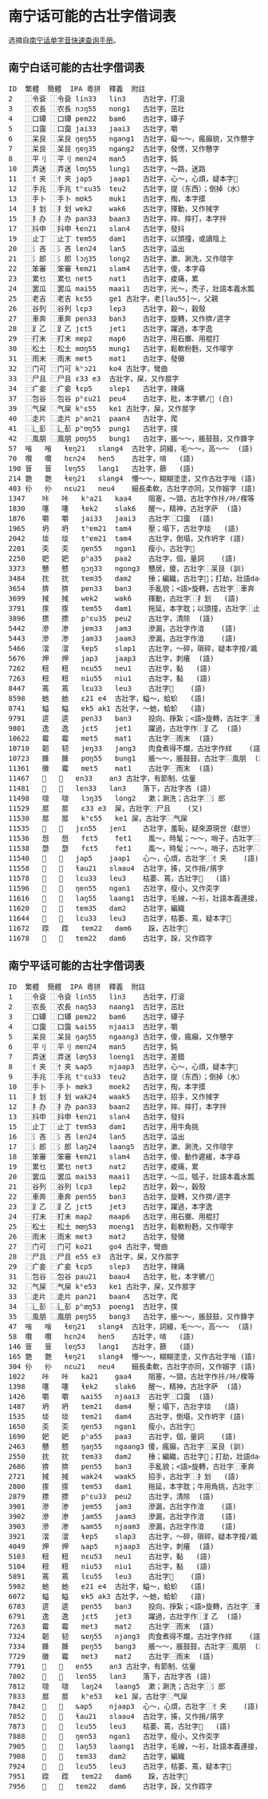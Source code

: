 # 南宁话可能的古壮字借词表

选摘自[南宁话单字音快速查询手册](https://github.com/leimaau/Nanning-Dialect-Manual)。


## 南宁白话可能的古壮字借词表

<pre>
ID	繁體	簡體	IPA	粵拼	釋義	附註
2	⿰令袞	⿰令袞	lin33	lin3	古壯字，打滾	
3	⿰农長	⿰农長	nɔŋ55	nong1	古壯字，茁壯	
4	⿰口罈	⿰口罈	pɐm22	bam6	古壯字，罈子	
5	⿰口靄	⿰口靄	jai33	jaai3	古壯字，嚼	
6	⿰呆艮	⿰呆艮	ŋɐŋ55	ngang1	古壯字，癡～～，瘋癲貌，又作戇字	
7	⿰呆艮	⿰呆艮	ŋɐŋ35	ngang2	古壯字，發愣，又作戇字	
8	⿰平刂	⿰平刂	mɐn24	man5	古壯字，鈍	
10	⿰弄迷	⿰弄迷	lʊŋ55	lung1	古壯字，～路，迷路	
11	⿰忄夹	⿰忄夹	jap5	jaap1	古壯字，心～，心煩，疑本字𢢜	
12	⿰手兆	⿰手兆	tʰɛu35	teu2	古壯字，提（东西）；倒掉（水）	
13	⿰手卜	⿰手卜	mʊk5	muk1	古壯字，掏，本字摸	
14	⿰扌划	⿰扌划	wɐk2	wak6	古壯字，揮動，又作掝字	
15	⿰扌办	⿰扌办	pan33	baan3	古壯字，摔、摔打，本字拌	
17	⿰抖申	⿰抖申	ɬɐn21	slan4	古壯字，發抖	
19	⿰止丁	⿰止丁	tɐm55	dam1	古壯字，以頭撞，或讀陰上	
20	⿰氵吝	⿰氵吝	lɐn24	lan5	古壯字，溢出	
21	⿰氵郎	⿰氵郎	lɔŋ35	long2	古壯字，漱、涮洗，又作𠺘字	
22	⿰笨審	⿰笨審	ɬɐm21	slam4	古壯字，傻，本字尋	
23	⿰累乜	⿰累乜	nɐt5	nat1	古壯字，痠痛，累	
24	⿰罢瓜	⿰罢瓜	mai55	maai1	古壯字，光～，禿子，壯語本義水瓢	
25	⿰老吉	⿰老吉	kɛ55	ge1	古壯字，老[lau55]～，父親	
26	⿰谷列	⿰谷列	lɛp3	lep3	古壯字，穀～，穀殼	
27	⿰車奔	⿰車奔	pɐn33	ban3	古壯字，旋轉，又作捹/逩字	
28	⿰𧾷乙	⿰𧾷乙	jɛt5	jet1	古壯字，躍過，本字逸	
29	⿱打末	⿱打末	mɐp2	map6	古壯字，用石擲、用棍打	
30	⿱松土	⿱松土	mʊŋ55	mung1	古壯字，鬆軟粉麪，又作𡁏字	
31	⿱雨末	⿱雨末	mɐt5	mat1	古壯字，發黴	
32	⿵门可	⿵门可	kʰɔ21	ko4	古壯字，彎曲	
33	⿸尸且	⿸尸且	ɛ33	e3	古壯字，屎，又作𡲢字	
34	⿸疒妾	⿸疒妾	ɬɛp5	slep1	古壯字，辣痛	
37	⿺包谷	⿺包谷	pʰɛu21	peu4	古壯字，秕，本字穮/𦔩	(白)
39	⿺气屎	⿺气屎	kʰɛ55	ke1	古壯字，屎，又作𡲢字	
40	⿺走片	⿺走片	pʰan21	paan4	古壯字，爬	
41	⿺辶彭	⿺辶彭	pʰʊŋ55	pung1	古壯字，撲	
42	⿺風朋	⿺風朋	pʊŋ55	bung1	古壯字，脹～～，脹鼓鼓，又作韸字	
57	㗂	㗂	ɬɐŋ21	slang4	古壯字，詞綴，毛～～，高～～	(語)
70	㘋	㘋	hɛn24	hen5	古壯字，啃	(語)
190	䉕	䉕	lɐŋ55	lang1	古壯字，篩	(語)
214	䒏	䒏	ɬɐŋ21	slang4	懵～～，糊糊塗塗，又作古壯字㗂	(語)
403	仦	仦	nɛu21	neu4	細長柔軟，古壯字亦同，又作嫋字	(語)
1347	咔	咔	kʰa21	kaa4	阻塞，～頸，古壯字作拤/咔/𣕧等	(語)
1830	噻	噻	ɬɐk2	slak6	醒～，精神，古壯字萨	(語)
1876	嚼	嚼	jai33	jaai3	古壯字⿰口靄	(語)
1965	坍	坍	tʰɐm21	tam4	壓；塌下，古壯字埮	(語)
2042	埮	埮	tʰɐm21	tam4	古壯字，倒塌，又作坍字	(語)
2201	奀	奀	ŋɐn55	ngan1	瘦小，古壯字𤹕	
2250	妑	妑	pʰa35	paa2	古壯字，個，量詞	(語)
3373	戇	戆	ŋɔŋ33	ngong3	戇居，傻，古壯字⿰呆艮	(訓)
3484	抌	抌	tɐm35	dam2	捶；編織，古壯字𦅯；打劫，壯語daemj	
3654	捹	捹	pɐn33	ban3	手亂貌；<語>旋轉，古壯字⿰車奔	
3699	掝	掝	wɐk2	wak6	揮動，古壯字⿰扌划	(語)
3791	揼	揼	tɐm55	dam1	拖延，本字耽；以頭撞，古壯字⿰止丁，或讀陰上	
3896	摽	摽	pʰɛu35	peu2	古壯字，清除	(語)
5442	滲	渗	jɐm33	jam3	滲漏，古壯字作湆	(語)
5443	滲	渗	jam33	jaam3	滲漏，古壯字作湆	(語)
5466	漝	漝	ɬɐp5	slap1	古壯字，～碎，瑣碎，疑本字𢶍/颯	(語)
5676	炠	炠	jap3	jaap3	古壯字，刺癢	(語)
7262	粈	粈	nɛu55	neu1	古壯字，黏	(語)
7263	粈	粈	niu55	niu1	古壯字，黏	(語)
8447	蔫	蔫	lɛu33	leu3	古壯字𦼔	(語)
8598	虵	虵	ɛ21	e4	古壯字，螠～，蛤蚧	(語)
8741	螠	螠	ɐk5	ak1	古壯字，～虵，蛤蚧	(語)
9791	逩	逩	pɐn33	ban3	投向、掙紮；<語>旋轉，古壯字⿰車奔	
9801	逸	逸	jɛt5	jet1	躍過，古壯字作⿰𧾷乙	(語)
10622	霉	霉	mɐt5	mat1	古壯字⿱雨末	(語)
10710	韌	韧	jɐŋ33	jang3	肉食煮得不爛，古壯字作絴	(語)
10723	韸	韸	pʊŋ55	bung1	脹～～，脹鼓鼓，古壯字⿺風朋	(語)
11361	黴	霉	mɐt5	mat1	古壯字⿱雨末	(語)
11467	𠡧	𠡧	ɐn33	an3	古壯字，有節制、估量	
11481	𠳺	𠳺	lɐn33	lan3	落下，古壯字吝	(語)
11498	𠺘	𠺘	lɔŋ35	long2	漱；涮洗；古壯字⿰氵郎	
11529	𡲢	𡲢	ɛ33	e3	屎，古壯字⿸尸且	(又)
11530	𡲢	𡲢	kʰɛ55	ke1	屎，古壯字⿺气屎	
11535	𢚴	𢚴	jɛn55	jen1	古壯字，羞恥，疑來源現世（獻世）	
11536	𢝵	𢝵	fɛt5	fet1	風～，時髦；～～，哨子，古壯字⿺尼比	(語)
11538	𢞵	𢞵	fɛt5	fet1	風～，時髦；～～，哨子，古壯字⿺尼比	(語)
11540	𢢜	𢢜	jap5	jaap1	心～，心煩，古壯字⿰忄夹	(語)
11558	𢲵	𢲵	ɬau21	slaau4	古壯字，揍，又作捎/𢶠字	
11578	𣩢	𣩢	lɛu33	leu3	枯萎、蔫，古壯字𦼔	(語)
11596	𤹕	𤹕	ŋɐn55	ngan1	古壯字，瘦小，又作奀字	
11616	𦀬	𦀬	laŋ55	laang1	古壯字，毛線，～衫，壯語本義連接，又作唥字	
11620	𦅯	𦅯	tɐm35	dam2	古壯字，編織	
11644	𦼔	𦼔	lɛu33	leu3	古壯字，枯萎、蔫，疑本字𣩢	
11672	𨂽	𨂽	tɐm22	dam6	跺，古壯字𨅭	
11678	𨅭	𨅭	tɐm22	dam6	古壯字，跺，又作𨂽字	
</pre>

## 南宁平话可能的古壮字借词表

<pre>
ID	繁體	簡體	IPA	粵拼	釋義	附註
1	⿰令袞	⿰令袞	lin55	lin3	古壯字，打滾	
2	⿰农長	⿰农長	naŋ53	naang1	古壯字，茁壯	
3	⿰口罈	⿰口罈	pɐm22	bam6	古壯字，罈子	
4	⿰口靄	⿰口靄	ȵai55	njaai3	古壯字，嚼	
5	⿰呆艮	⿰呆艮	ŋaŋ55	ngaang3	古壯字，傻，瘋癲，又作戇字	
6	⿰平刂	⿰平刂	mɐn24	man5	古壯字，鈍	
7	⿰弄迷	⿰弄迷	lœŋ53	loeng1	古壯字，差錯	
8	⿰忄夹	⿰忄夹	ȵap5	njaap3	古壯字，心～，心煩，疑本字𢢜	
9	⿰手兆	⿰手兆	tʰɛu33	teu2	古壯字，提（东西）；倒掉（水）	
10	⿰手卜	⿰手卜	mœk3	moek2	古壯字，掏，本字摸	
11	⿰扌划	⿰扌划	wak24	waak5	古壯字，招手，又作掝字	
12	⿰扌办	⿰扌办	pan33	baan2	古壯字，摔、摔打，本字拌	
13	⿰抖申	⿰抖申	ɬɐn21	slan4	古壯字，發抖	
15	⿰止丁	⿰止丁	tɐm53	dam1	古壯字，用牛角挑	
16	⿰氵吝	⿰氵吝	lɐn24	lan5	古壯字，溢出	
17	⿰氵郎	⿰氵郎	laŋ24	laang5	古壯字，漱、涮洗，又作𠺘字	
18	⿰笨審	⿰笨審	ɬɐm21	slam4	古壯字，傻、動作遲緩，本字尋	
19	⿰累乜	⿰累乜	nɐt3	nat2	古壯字，痠痛，累	
20	⿰罢瓜	⿰罢瓜	mai53	maai1	古壯字，～瓜，瓠子，壯語本義水瓢	
21	⿰谷列	⿰谷列	lɛp3	lep2	古壯字，穀～，穀殼	
22	⿰車奔	⿰車奔	pɐn55	ban3	古壯字，旋轉，又作捹/逩字	
23	⿰𧾷乙	⿰𧾷乙	jɛt5	jet3	古壯字，躍過，本字逸	
24	⿱打末	⿱打末	map2	maap6	古壯字，用石擲、用棍打	
25	⿱松土	⿱松土	mœŋ53	moeng1	古壯字，鬆軟粉麪，又作𡁏字	
26	⿱雨末	⿱雨末	mɐt3	mat2	古壯字，發黴	
27	⿵门可	⿵门可	ko21	go4	古壯字，彎曲	
28	⿸尸且	⿸尸且	e55	e3	古壯字，屎，又作𡲢字	
29	⿸疒妾	⿸疒妾	ɬɛp5	slep3	古壯字，辣痛	
31	⿺包谷	⿺包谷	pau21	baau4	古壯字，秕，本字穮/𦔩	
32	⿺气屎	⿺气屎	kʰe53	ke1	古壯字，屎，又作𡲢字	
33	⿺走片	⿺走片	pan21	baan4	古壯字，爬	
34	⿺辶彭	⿺辶彭	pʰœŋ53	poeng1	古壯字，撲	
35	⿺風朋	⿺風朋	pɐŋ55	bang3	古壯字，脹～～，脹鼓鼓，又作韸字	
47	㗂	㗂	ɬɐŋ21	slang4	古壯字，詞綴，毛～～，高～～	(語)
58	㘋	㘋	hɛn24	hen5	古壯字，啃	(語)
146	䉕	䉕	lɐŋ53	lang1	古壯字，篩	(語)
165	䒏	䒏	ɬɐŋ21	slang4	懵～～，糊糊塗塗，又作古壯字㗂	(語)
304	仦	仦	nɛu21	neu4	細長柔軟，古壯字亦同，又作嫋字	(語)
1022	咔	咔	ka21	gaa4	阻塞，～頸，古壯字作拤/咔/𣕧等	(語)
1398	噻	噻	ɬɐk2	slak6	醒～，精神，古壯字萨	(語)
1426	嚼	嚼	ȵai55	njaai3	古壯字⿰口靄	(語)
1487	坍	坍	tɐm21	dam4	壓；塌下，古壯字埮	(語)
1535	埮	埮	tɐm21	dam4	古壯字，倒塌，又作坍字	(語)
1650	奀	奀	ŋɐn53	ngan1	瘦小，古壯字𤹕	
1690	妑	妑	pʰa55	paa3	古壯字，個，量詞	(語)
2463	戇	戆	ŋaŋ55	ngaang3	傻，瘋癲，古壯字⿰呆艮	(訓)
2550	抌	抌	tɐm33	dam2	捶；編織，古壯字𦅯；打劫，壯語daemj	
2686	捹	捹	pɐn55	ban3	手亂貌；<語>旋轉，古壯字⿰車奔	
2721	掝	掝	wak24	waak5	招手，古壯字⿰扌划	(語)
2800	揼	揼	tɐm53	dam1	拖延，本字耽；牛用角挑，古壯字⿰止丁	
2879	摽	摽	pʰɛu33	peu2	古壯字，清除	(語)
3901	滲	渗	jɐm55	jam3	滲漏，古壯字作湆	(語)
3902	滲	渗	jam55	jaam3	滲漏，古壯字作湆	(語)
3903	滲	渗	ȵam55	njaam3	滲漏，古壯字作湆	(語)
3921	漝	漝	ɬɐp5	slap3	古壯字，～碎，瑣碎，疑本字𢶍/颯	(語)
4049	炠	炠	ȵap5	njaap3	古壯字，刺癢	(語)
5103	粈	粈	nɛu53	neu1	古壯字，黏	(語)
5104	粈	粈	niu53	niu1	古壯字，黏	(語)
5891	蔫	蔫	lɛu55	leu3	古壯字𦼔	(語)
5982	虵	虵	e21	e4	古壯字，螠～，蛤蚧	(語)
6072	螠	螠	ɐk5	ak3	古壯字，～虵，蛤蚧	(語)
6783	逩	逩	pɐn55	ban3	投向、掙紮；<語>旋轉，古壯字⿰車奔	
6791	逸	逸	jɛt5	jet3	躍過，古壯字作⿰𧾷乙	(語)
7263	霉	霉	mɐt3	mat2	古壯字⿱雨末	(語)
7324	韌	韧	ȵɐŋ55	njang3	肉食煮得不爛，古壯字作絴	(語)
7334	韸	韸	pɐŋ55	bang3	脹～～，脹鼓鼓，古壯字⿺風朋	(語)
7729	黴	霉	mɐt3	mat2	古壯字⿱雨末	(語)
7791	𠡧	𠡧	ɐn55	an3	古壯字，有節制、估量	
7802	𠳺	𠳺	lɐn55	lan3	落下，古壯字吝	(語)
7812	𠺘	𠺘	laŋ24	laang5	漱；涮洗；古壯字⿰氵郎	
7833	𡲢	𡲢	kʰe53	ke1	屎，古壯字⿺气屎	
7842	𢢜	𢢜	ȵap5	njaap3	心～，心煩，古壯字⿰忄夹	(語)
7852	𢲵	𢲵	ɬau21	slaau4	古壯字，揍，又作捎/𢶠字	
7873	𣩢	𣩢	lɛu55	leu3	枯萎、蔫，古壯字𦼔	(語)
7888	𤹕	𤹕	ŋɐn53	ngan1	古壯字，瘦小，又作奀字	
7905	𦀬	𦀬	laŋ53	laang1	古壯字，毛線，～衫，壯語本義連接，又作唥字	
7908	𦅯	𦅯	tɐm33	dam2	古壯字，編織	
7924	𦼔	𦼔	lɛu55	leu3	古壯字，枯萎、蔫，疑本字𣩢	
7951	𨂽	𨂽	tɐm22	dam6	跺，古壯字𨅭	
7956	𨅭	𨅭	tɐm22	dam6	古壯字，跺，又作𨂽字	
</pre>
